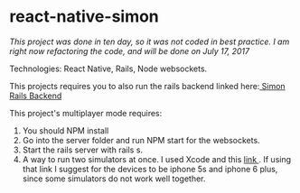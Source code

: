 # react-native-simon
*This project was done in ten day, so it was not coded in best practice. I am right now refactoring the code, and will be done on July 17, 2017*


Technologies: React Native, Rails, Node websockets.

This projects requires you to also run the rails backend linked here:<a href='https://github.com/GeorgeRXia/simon_backend'> Simon Rails Backend</a>



This project's multiplayer mode requires:

1. You should NPM install
2. Go into the server folder and run NPM start for the websockets.
3. Start the rails server with rails s.
4. A way to run two simulators at once. I used Xcode and this <a href="https://stackoverflow.com/questions/38099010/running-multiple-ios-simulators-with-react-native"> link </a>.
If using that link I suggest for the devices to be iphone 5s and iphone 6 plus, since some simulators do not work well together. 
